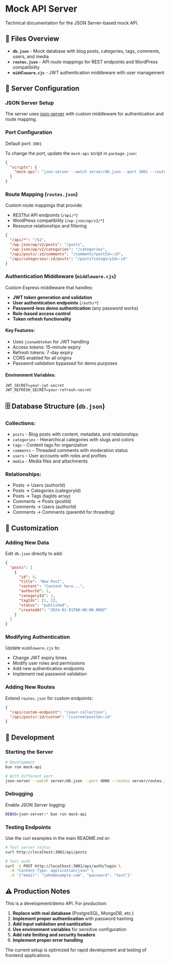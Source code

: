 # Mock API Server

Technical documentation for the JSON Server-based mock API.

## 📁 Files Overview

- **`db.json`** - Mock database with blog posts, categories, tags, comments, users, and media
- **`routes.json`** - API route mappings for REST endpoints and WordPress compatibility
- **`middleware.cjs`** - JWT authentication middleware with user management

## 🔧 Server Configuration

### JSON Server Setup

The server uses [json-server](https://github.com/typicode/json-server) with custom middleware for authentication and route mapping.

### Port Configuration

Default port: `3001`

To change the port, update the `mock-api` script in `package.json`:

```json
{
  "scripts": {
    "mock-api": "json-server --watch server/db.json --port 3001 --routes server/routes.json --middlewares server/middleware.cjs"
  }
}
```

### Route Mapping (`routes.json`)

Custom route mappings that provide:

- RESTful API endpoints (`/api/*`)
- WordPress compatibility (`/wp-json/wp/v2/*`)
- Resource relationships and filtering

```json
{
  "/api/*": "/$1",
  "/wp-json/wp/v2/posts": "/posts",
  "/wp-json/wp/v2/categories": "/categories",
  "/api/posts/:id/comments": "/comments?postId=:id",
  "/api/categories/:id/posts": "/posts?categoryId=:id"
}
```

### Authentication Middleware (`middleware.cjs`)

Custom Express middleware that handles:

- **JWT token generation and validation**
- **User authentication endpoints** (`/auth/*`)
- **Password-less demo authentication** (any password works)
- **Role-based access control**
- **Token refresh functionality**

#### Key Features:

- Uses `jsonwebtoken` for JWT handling
- Access tokens: 15-minute expiry
- Refresh tokens: 7-day expiry
- CORS enabled for all origins
- Password validation bypassed for demo purposes

#### Environment Variables:

```env
JWT_SECRET=your-jwt-secret
JWT_REFRESH_SECRET=your-refresh-secret
```

## 🗄️ Database Structure (`db.json`)

### Collections:

- `posts` - Blog posts with content, metadata, and relationships
- `categories` - Hierarchical categories with slugs and colors
- `tags` - Content tags for organization
- `comments` - Threaded comments with moderation status
- `users` - User accounts with roles and profiles
- `media` - Media files and attachments

### Relationships:

- Posts → Users (authorId)
- Posts → Categories (categoryId)
- Posts → Tags (tagIds array)
- Comments → Posts (postId)
- Comments → Users (authorId)
- Comments → Comments (parentId for threading)

## 🔧 Customization

### Adding New Data

Edit `db.json` directly to add:

```json
{
  "posts": [
    {
      "id": 4,
      "title": "New Post",
      "content": "Content here...",
      "authorId": 1,
      "categoryId": 1,
      "tagIds": [1, 2],
      "status": "published",
      "createdAt": "2024-01-01T00:00:00.000Z"
    }
  ]
}
```

### Modifying Authentication

Update `middleware.cjs` to:

- Change JWT expiry times
- Modify user roles and permissions
- Add new authentication endpoints
- Implement real password validation

### Adding New Routes

Extend `routes.json` for custom endpoints:

```json
{
  "/api/custom-endpoint": "/your-collection",
  "/api/posts/:id/custom": "/custom?postId=:id"
}
```

## 🧪 Development

### Starting the Server

```bash
# Development
bun run mock-api

# With different port
json-server --watch server/db.json --port 4000 --routes server/routes.json --middlewares server/middleware.cjs
```

### Debugging

Enable JSON Server logging:

```bash
DEBUG=json-server:* bun run mock-api
```

### Testing Endpoints

Use the curl examples in the main README.md or:

```bash
# Test server status
curl http://localhost:3001/api/posts

# Test auth
curl -X POST http://localhost:3001/api/auth/login \
  -H "Content-Type: application/json" \
  -d '{"email": "john@example.com", "password": "test"}'
```

## ⚠️ Production Notes

This is a development/demo API. For production:

1. **Replace with real database** (PostgreSQL, MongoDB, etc.)
2. **Implement proper authentication** with password hashing
3. **Add input validation and sanitization**
4. **Use environment variables** for sensitive configuration
5. **Add rate limiting and security headers**
6. **Implement proper error handling**

The current setup is optimized for rapid development and testing of frontend applications.

